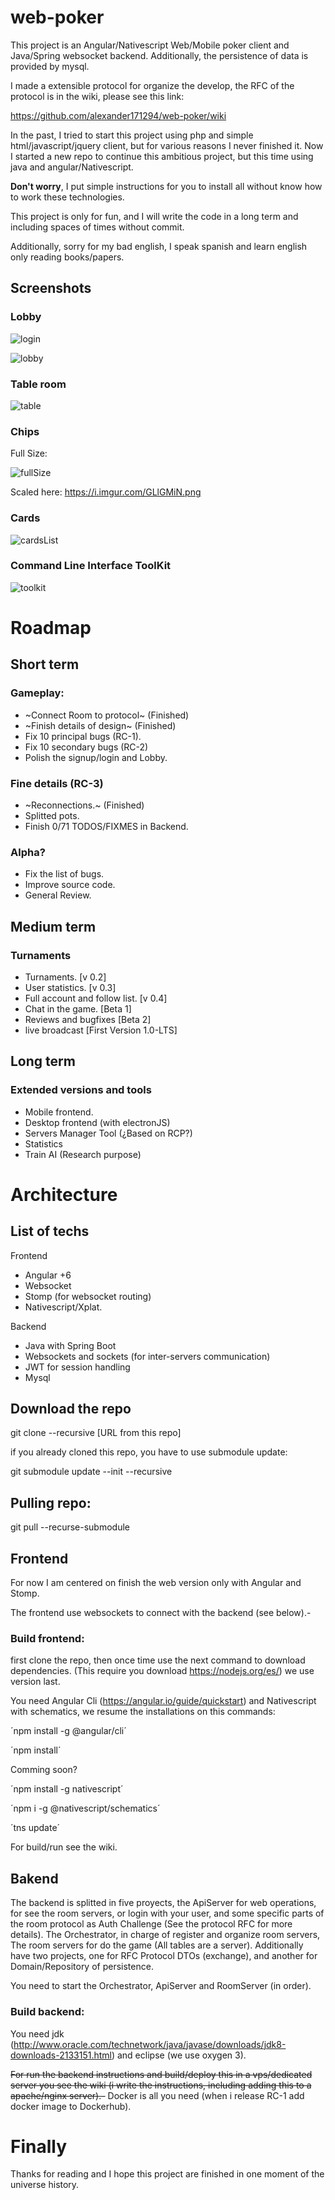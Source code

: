 # web-poker

This project is an Angular/Nativescript Web/Mobile poker client and Java/Spring websocket backend. Additionally, the persistence of data is provided by mysql.

I made a extensible protocol for organize the develop, the RFC of the protocol is in the wiki, please see this link: 

https://github.com/alexander171294/web-poker/wiki

In the past, I tried to start this project using php and simple html/javascript/jquery client, but for various reasons I never finished it. Now I started a new repo to continue this ambitious project, but this time using java and angular/Nativescript.

**Don't worry**, I put simple instructions for you to install all without know how to work these technologies.

This project is only for fun, and I will write the code in a long term and including spaces of times without commit.

Additionally, sorry for my bad english, I speak spanish and learn english only reading books/papers.

## Screenshots

### Lobby

![login](https://i.imgur.com/EZ0442P.png)

![lobby](https://i.imgur.com/NLr5or2.png)

### Table room

![table](https://i.imgur.com/TBJU0wp.png)

### Chips

Full Size:

![fullSize](https://i.imgur.com/TFwcrKS.png)

Scaled here: https://i.imgur.com/GLlGMiN.png

### Cards

![cardsList](https://i.imgur.com/ScEeJ8W.png)

### Command Line Interface ToolKit

![toolkit](https://i.imgur.com/dr7rspE.png)

# Roadmap

## Short term

### Gameplay:

* ~Connect Room to protocol~ (Finished)
* ~Finish details of design~ (Finished)
* Fix 10 principal bugs (RC-1).
* Fix 10 secondary bugs (RC-2)
* Polish the signup/login and Lobby.

### Fine details (RC-3)

* ~Reconnections.~ (Finished)
* Splitted pots.
* Finish 0/71 TODOS/FIXMES in Backend.


### Alpha?

 * Fix the list of bugs.
 * Improve source code.
 * General Review.

## Medium term

### Turnaments

* Turnaments. [v 0.2]
* User statistics. [v 0.3]
* Full account and follow list. [v 0.4] 
* Chat in the game. [Beta 1]
* Reviews and bugfixes [Beta 2]
* live broadcast [First Version 1.0-LTS] 

## Long term

### Extended versions and tools

* Mobile frontend.
* Desktop frontend (with electronJS)
* Servers Manager Tool (¿Based on RCP?)
* Statistics
* Train AI (Research purpose) 

# Architecture

## List of techs

Frontend

* Angular +6
* Websocket
* Stomp (for websocket routing)
* Nativescript/Xplat.

Backend

* Java with Spring Boot
* Websockets and sockets (for inter-servers communication)
* JWT for session handling
* Mysql

## Download the repo

git clone --recursive [URL from this repo]

if you already cloned this repo, you have to use submodule update:

git submodule update --init --recursive

## Pulling repo:

git pull --recurse-submodule

## Frontend

For now I am centered on finish the web version only with Angular and Stomp.

The frontend use websockets to connect with the backend (see below).-

### Build frontend:

first clone the repo, then once time use the next command to download dependencies. (This require you download https://nodejs.org/es/) we use version last.

You need Angular Cli (https://angular.io/guide/quickstart) and Nativescript with schematics, we resume the installations on this commands:

´npm install -g @angular/cli´

´npm install´

Comming soon?

´npm install -g nativescript´

´npm i -g @nativescript/schematics´

´tns update´

For build/run see the wiki.

## Bakend

The backend is splitted in five proyects, the ApiServer for web operations, for see the room servers, or login with your user, and some specific parts of the room protocol as Auth Challenge (See the protocol RFC for more details). The Orchestrator, in charge of register and organize room servers, The room servers for do the game (All tables are a server). Additionally have two projects, one for RFC Protocol DTOs (exchange), and another for Domain/Repository of persistence.

You need to start the Orchestrator, ApiServer and RoomServer (in order).

### Build backend:

You need jdk (http://www.oracle.com/technetwork/java/javase/downloads/jdk8-downloads-2133151.html) and eclipse (we use oxygen 3).

~~For run the backend instructions and build/deploy this in a vps/dedicated server you see the wiki (i write the instructions, including adding this to a apache/nginx server).-~~ Docker is all you need (when i release RC-1 add docker image to Dockerhub).

# Finally

Thanks for reading and I hope this project are finished in one moment of the universe history.